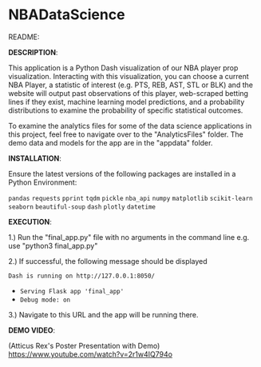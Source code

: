 # NBADataScience

README: 

**DESCRIPTION**: 

This application is a Python Dash visualization of our NBA player prop visualization. Interacting with this visualization, you can choose a current NBA Player, a statistic of interest (e.g. PTS, REB, AST, STL or BLK) and the website will output past observations of this player, web-scraped betting lines if they exist, machine learning model predictions, and a probability distributions to examine the probability of specific statistical outcomes. 

To examine the analytics files for some of the data science applications in this project, feel free to navigate over to the "AnalyticsFiles" folder. The demo data and models for the app are in the "appdata" folder. 

**INSTALLATION**: 

Ensure the latest versions of the following packages are installed in a Python Environment: 

`pandas`
`requests`
`pprint`
`tqdm`
`pickle`
`nba_api`
`numpy`
`matplotlib`
`scikit-learn`
`seaborn`
`beautiful-soup` 
`dash`
`plotly`
`datetime`
  
**EXECUTION**:

1.) Run the "final_app.py" file with no arguments in the command line 
e.g. use "python3 final_app.py" 

2.) If successful, the following message should be displayed 

`Dash is running on http://127.0.0.1:8050/`

 * `Serving Flask app 'final_app'`
 * `Debug mode: on`

3.) Navigate to this URL and the app will be running there. 

**DEMO VIDEO**: 

(Atticus Rex's Poster Presentation with Demo)
https://www.youtube.com/watch?v=2r1w4IQ794o


